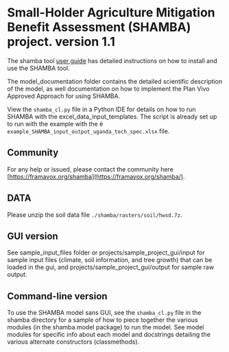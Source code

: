 # Small-Holder Agriculture Mitigation Benefit Assessment (SHAMBA) project. version 1.1

The shamba tool [user guide](docs/user-guide.md) has detailed instructions on how to install and use the SHAMBA tool.

The model_documentation folder contains the detailed scientific description of the model, as well documentation on how to implement the Plan Vivo Approved Approach for using SHAMBA.

View the `shamba_cl.py` file in a Python IDE for details on how to run SHAMBA with the excel_data_input_templates. The script is already set up to run with the example with the è `example_SHAMBA_input_output_uganda_tech_spec.xlsx` file.

## Community

For any help or issued, please contact the community here [https://framavox.org/shamba](https://framavox.org/shamba/).

## DATA

Please unzip the soil data file `./shamba/rasters/soil/hwsd.7z`.

## GUI version

See sample_input_files folder or projects/sample_project_gui/input for sample input files (climate, soil information, and tree growth) that can be loaded in the gui, and projects/sample_project_gui/output for sample raw output.

## Command-line version

To use the SHAMBA model sans GUI, see the `shamba_cl.py` file in the shamba directory for a sample of how to piece together the various modules (in the shamba.model package) to run the model. See model modules for specific info about each model and docstrings detailing the various alternate constructors (classmethods).
